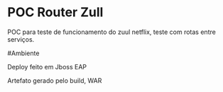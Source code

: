 # POC Router Zull

POC para teste de funcionamento do zuul netflix, teste com rotas entre serviços.


#Ambiente

Deploy feito em Jboss EAP

Artefato gerado pelo build, WAR